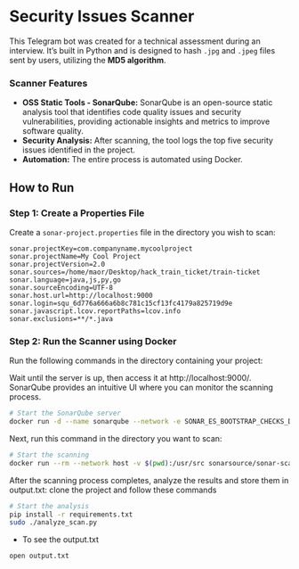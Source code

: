 # Security Issues Scanner

This Telegram bot was created for a technical assessment during an interview. It’s built in Python and is designed to hash `.jpg` and `.jpeg` files sent by users, utilizing the **MD5 algorithm**.

### Scanner Features
- **OSS Static Tools - SonarQube:** SonarQube is an open-source static analysis tool that identifies code quality issues and security vulnerabilities, providing actionable insights and metrics to improve software quality.
- **Security Analysis:** After scanning, the tool logs the top five security issues identified in the project.
- **Automation:** The entire process is automated using Docker.

## How to Run

### Step 1: Create a Properties File
Create a `sonar-project.properties` file in the directory you wish to scan:

```properties
sonar.projectKey=com.companyname.mycoolproject
sonar.projectName=My Cool Project
sonar.projectVersion=2.0
sonar.sources=/home/maor/Desktop/hack_train_ticket/train-ticket
sonar.language=java,js,py,go
sonar.sourceEncoding=UTF-8
sonar.host.url=http://localhost:9000
sonar.login=squ_6d776a666a6b8c781c15cf13fc4179a825719d9e
sonar.javascript.lcov.reportPaths=lcov.info
sonar.exclusions=**/*.java
```

### Step 2: Run the Scanner using Docker
Run the following commands in the directory containing your project:

Wait until the server is up, then access it at http://localhost:9000/. SonarQube provides an intuitive UI where you can monitor the scanning process.
```bash
# Start the SonarQube server
docker run -d --name sonarqube --network -e SONAR_ES_BOOTSTRAP_CHECKS_DISABLE=true -p 9000:9000 -v sonarqube_data:/opt/sonarqube/data maorbarshishat/sonarqube_server:1.0
```

Next, run this command in the directory you want to scan:
```bash
# Start the scanning
docker run --rm --network host -v $(pwd):/usr/src sonarsource/sonar-scanner-cli -Dsonar.projectKey=com.companyname.mycoolproject -Dsonar.sources=. -Dsonar.host.url=http://localhost:9000
```

After the scanning process completes, analyze the results and store them in output.txt:
clone the project and follow these commands
```bash
# Start the analysis
pip install -r requirements.txt
sudo ./analyze_scan.py
```

- To see the output.txt
```bash
open output.txt
```
